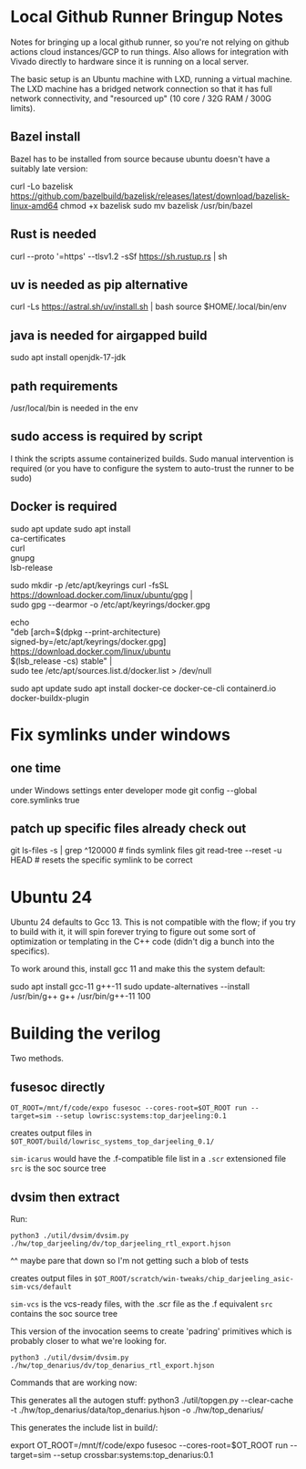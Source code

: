# Local Github Runner Bringup Notes

Notes for bringing up a local github runner, so you're not relying on github actions
cloud instances/GCP to run things. Also allows for integration with Vivado directly
to hardware since it is running on a local server.

The basic setup is an Ubuntu machine with LXD, running a virtual machine. The LXD
machine has a bridged network connection so that it has full network connectivity,
and "resourced up" (10 core / 32G RAM / 300G limits).


## Bazel install

Bazel has to be installed from source because ubuntu doesn't have a suitably late version:

curl -Lo bazelisk https://github.com/bazelbuild/bazelisk/releases/latest/download/bazelisk-linux-amd64
chmod +x bazelisk
sudo mv bazelisk /usr/bin/bazel

## Rust is needed

curl --proto '=https' --tlsv1.2 -sSf https://sh.rustup.rs | sh

## uv is needed as pip alternative

curl -Ls https://astral.sh/uv/install.sh | bash
source $HOME/.local/bin/env

## java is needed for airgapped build

sudo apt install openjdk-17-jdk

## path requirements

/usr/local/bin is needed in the env


## sudo access is required by script

I think the scripts assume containerized builds. Sudo manual intervention is required
(or you have to configure the system to auto-trust the runner to be sudo)


## Docker is required

sudo apt update
sudo apt install \
    ca-certificates \
    curl \
    gnupg \
    lsb-release

sudo mkdir -p /etc/apt/keyrings
curl -fsSL https://download.docker.com/linux/ubuntu/gpg | \
    sudo gpg --dearmor -o /etc/apt/keyrings/docker.gpg

echo \
  "deb [arch=$(dpkg --print-architecture) \
  signed-by=/etc/apt/keyrings/docker.gpg] \
  https://download.docker.com/linux/ubuntu \
  $(lsb_release -cs) stable" | \
  sudo tee /etc/apt/sources.list.d/docker.list > /dev/null

sudo apt update
sudo apt install docker-ce docker-ce-cli containerd.io docker-buildx-plugin


# Fix symlinks under windows

## one time
  under Windows settings enter developer mode
  git config --global core.symlinks true

## patch up specific files already check out
git ls-files -s | grep ^120000  # finds symlink files
git read-tree --reset -u HEAD # resets the specific symlink to be correct

# Ubuntu 24

Ubuntu 24 defaults to Gcc 13. This is not compatible with the flow; if you try to build with it, it will spin
forever trying to figure out some sort of optimization or templating in the C++ code (didn't dig a bunch into
the specifics).

To work around this, install gcc 11 and make this the system default:

sudo apt install gcc-11 g++-11
sudo update-alternatives --install /usr/bin/g++ g++ /usr/bin/g++-11 100

# Building the verilog

Two methods.

## fusesoc directly

`OT_ROOT=/mnt/f/code/expo fusesoc --cores-root=$OT_ROOT run --target=sim --setup lowrisc:systems:top_darjeeling:0.1`

creates output files in `$OT_ROOT/build/lowrisc_systems_top_darjeeling_0.1/`

`sim-icarus` would have the .f-compatible file list in a `.scr` extensioned file
`src` is the soc source tree

## dvsim then extract

Run:

`python3 ./util/dvsim/dvsim.py ./hw/top_darjeeling/dv/top_darjeeling_rtl_export.hjson`

^^ maybe pare that down so I'm not getting such a blob of tests

creates output files in `$OT_ROOT/scratch/win-tweaks/chip_darjeeling_asic-sim-vcs/default`

`sim-vcs` is the vcs-ready files, with the .scr file as the .f equivalent
`src` contains the soc source tree

This version of the invocation seems to create 'padring' primitives which is probably closer to what we're looking for.

`python3 ./util/dvsim/dvsim.py ./hw/top_denarius/dv/top_denarius_rtl_export.hjson`


Commands that are working now:

This generates all the autogen stuff:
python3 ./util/topgen.py --clear-cache -t ./hw/top_denarius/data/top_denarius.hjson -o ./hw/top_denarius/

This generates the include list in build/<design>:

export OT_ROOT=/mnt/f/code/expo
fusesoc --cores-root=$OT_ROOT run --target=sim --setup crossbar:systems:top_denarius:0.1
